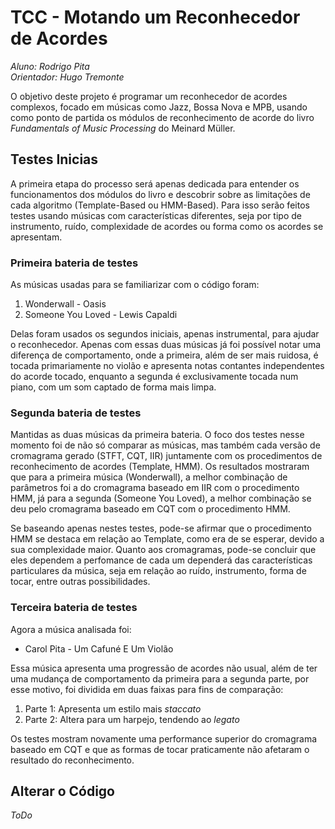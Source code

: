 # TCC - Motando um Reconhecedor de Acordes

_Aluno: Rodrigo Pita_ <br>
_Orientador: Hugo Tremonte_

O objetivo deste projeto é programar um reconhecedor de acordes complexos, focado em músicas como Jazz, Bossa Nova e MPB, usando como ponto de partida os módulos de reconhecimento de acorde do livro _Fundamentals of Music Processing_ do Meinard Müller. 

## Testes Inicias
A primeira etapa do processo será apenas dedicada para entender os funcionamentos dos módulos do livro e descobrir sobre as limitações de cada algoritmo (Template-Based ou HMM-Based). Para isso serão feitos testes usando músicas com características diferentes, seja por tipo de instrumento, ruído, complexidade de acordes ou forma como os acordes se apresentam. 

### Primeira bateria de testes
As músicas usadas para se familiarizar com o código foram:
1. Wonderwall - Oasis
2. Someone You Loved - Lewis Capaldi

Delas foram usados os segundos iniciais, apenas instrumental, para ajudar o reconhecedor. Apenas com essas duas músicas já foi possível notar uma diferença de comportamento, onde a primeira, além de ser mais ruidosa, é tocada primariamente no violão e apresenta notas contantes independentes do acorde tocado, enquanto a segunda é exclusivamente tocada num piano, com um som captado de forma mais limpa. 

### Segunda bateria de testes
Mantidas as duas músicas da primeira bateria. O foco dos testes nesse momento foi de não só comparar as músicas, mas também cada versão de cromagrama gerado (STFT, CQT, IIR) juntamente com os procedimentos de reconhecimento de acordes (Template, HMM). Os resultados mostraram que para a primeira música (Wonderwall), a melhor combinação de parâmetros foi a do cromagrama baseado em IIR com o procedimento HMM, já para a segunda (Someone You Loved), a melhor combinação se deu pelo cromagrama baseado em CQT com o procedimento HMM. 

Se baseando apenas nestes testes, pode-se afirmar que o procedimento HMM se destaca em relação ao Template, como era de se esperar, devido a sua complexidade maior. Quanto aos cromagramas, pode-se concluir que eles dependem a perfomance de cada um dependerá das características particulares da música, seja em relação ao ruído, instrumento, forma de tocar, entre outras possibilidades.

### Terceira bateria de testes
Agora a música analisada foi:
- Carol Pita - Um Cafuné E Um Violão

Essa música apresenta uma progressão de acordes não usual, além de ter uma mudança de comportamento da primeira para a segunda parte, por esse motivo, foi dividida em duas faixas para fins de comparação:
1. Parte 1: Apresenta um estilo mais _staccato_
2. Parte 2: Altera para um harpejo, tendendo ao _legato_

Os testes mostram novamente uma performance superior do cromagrama baseado em CQT e que as formas de tocar praticamente não afetaram o resultado do reconhecimento. 

## Alterar o Código
_ToDo_